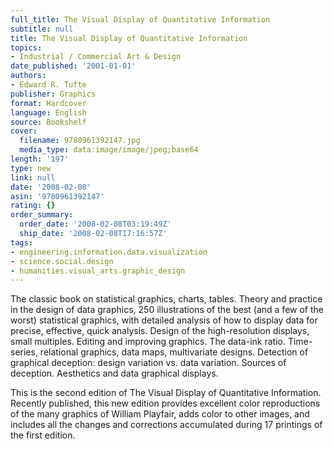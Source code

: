 ```yaml
---
full_title: The Visual Display of Quantitative Information
subtitle: null
title: The Visual Display of Quantitative Information
topics:
- Industrial / Commercial Art & Design
date_published: '2001-01-01'
authors:
- Edward R. Tufte
publisher: Graphics
format: Hardcover
language: English
source: Bookshelf
cover:
  filename: 9780961392147.jpg
  media_type: data:image/image/jpeg;base64
length: '197'
type: new
link: null
date: '2008-02-08'
asin: '9780961392147'
rating: {}
order_summary:
  order_date: '2008-02-08T03:19:49Z'
  ship_date: '2008-02-08T17:16:57Z'
tags:
- engineering.information.data.visualization
- science.social.design
- humanities.visual_arts.graphic_design
---
```

The classic book on statistical graphics, charts, tables. Theory and practice in the design of data graphics, 250 illustrations of the best (and a few of the worst) statistical graphics, with detailed analysis of how to display data for precise, effective, quick analysis. Design of the high-resolution displays, small multiples. Editing and improving graphics. The data-ink ratio. Time-series, relational graphics, data maps, multivariate designs. Detection of graphical deception: design variation vs. data variation. Sources of deception. Aesthetics and data graphical displays.

This is the second edition of The Visual Display of Quantitative Information. Recently published, this new edition provides excellent color reproductions of the many graphics of William Playfair, adds color to other images, and includes all the changes and corrections accumulated during 17 printings of the first edition.
